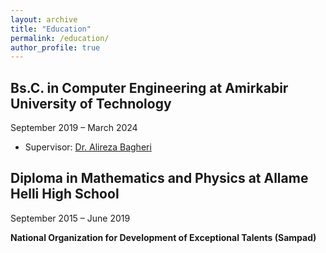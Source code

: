 ```yaml
---
layout: archive
title: "Education"
permalink: /education/
author_profile: true
---
```


## Bs.C. in Computer Engineering at Amirkabir University of Technology

September 2019 – March 2024

- Supervisor: [Dr. Alireza Bagheri](https://scholar.google.com/citations?user=MYvL3dMAAAAJ&hl=en)


## Diploma in Mathematics and Physics at Allame Helli High School

September 2015 – June 2019

**National Organization for Development of Exceptional Talents (Sampad)**
